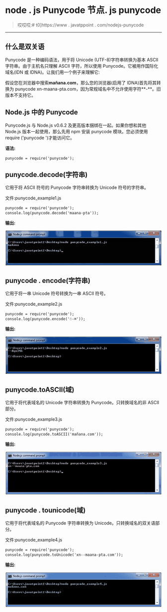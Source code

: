 # node . js Punycode 节点. js punycode

> 哎哎哎:# t0]https://www . javatppoint . com/nodejs-punycode

* * *

## 什么是双关语

Punycode 是一种编码语法，用于将 Unicode (UTF-8)字符串转换为基本 ASCII 字符串。由于主机名只理解 ASCII 字符，所以使用 Punycode。它被用作国际化域名(IDN 或 IDNA)。让我们用一个例子来理解它:

假设您在浏览器中搜索**mañana.com**，那么您的浏览器(启用了 IDNA)首先将其转换为 punycode xn-maana-pta.com，因为常规域名中不允许使用字符**-**。旧版本不支持它。

## Node.js 中的 Punycode

Punycode.js 与 Node.js v0.6.2 及更高版本捆绑在一起。如果你想和其他 Node.js 版本一起使用，那么先用 npm 安装 punycode 模块。您必须使用 require ('punycode ')才能访问它。

**语法:**

```
punycode = require('punycode');

```

## punycode.decode(字符串)

它用于将 ASCII 符号的 Punycode 字符串转换为 Unicode 符号的字符串。

文件:punycode_example1.js

```
punycode = require('punycode');
console.log(punycode.decode('maana-pta')); 

```

**输出:**

![Node.js punycode example 1](img/5996a5ec892354f3e096f3954492ced7.png)

## punycode . encode(字符串)

它用于将一串 Unicode 符号转换为一串 ASCII 符号。

文件:punycode_example2.js

```
punycode = require('punycode');
console.log(punycode.encode('☃-⌘'));

```

**输出:**

![Node.js punycode example 2](img/3f608e3c4015a3c660e12785fbd2ca27.png)

## punycode.toASCII(域)

它用于将代表域名的 Unicode 字符串转换为 Punycode。只转换域名的非 ASCII 部分。

文件:punycode_example3.js

```
punycode = require('punycode');
console.log(punycode.toASCII('mañana.com')); 

```

**输出:**

![Node.js punycode example 3](img/c0fd5586fbcf2b5d8b5b4b10a8481435.png)

## punycode . tounicode(域)

它用于将代表域名的 Punycode 字符串转换为 Unicode。只转换域名的双关语部分。

文件:punycode_example4.js

```
punycode = require('punycode');
console.log(punycode.toUnicode('xn--maana-pta.com')); 

```

**输出:**

![Node.js punycode example 4](img/1af616c24fe81b731c9a934b01b4da78.png)